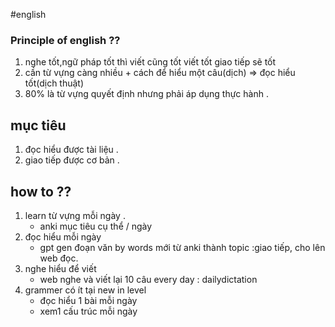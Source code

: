 
#english

###  Principle of  english ??

1.  nghe tốt,ngữ pháp tốt thì viết cũng tốt viết tốt giao tiếp sẽ tốt
2.  cần từ vựng càng nhiều + cách để hiểu một câu(dịch)  => đọc hiểu tốt(dịch thuật)
3.  80% là từ vựng quyết định nhưng phải áp dụng thực hành .


## mục tiêu 
1. đọc hiểu được tài liệu .
2. giao tiếp được cơ bản .


## how to ??
1. learn từ vựng mỗi ngày .
	- anki mục tiêu cụ thể / ngày 
2. đọc hiểu mỗi ngày
	- gpt gen đoạn văn by words mới từ anki thành topic :giao tiếp, cho lên web đọc. 
3. nghe hiểu để viết 
	- web nghe và viết lại 10 câu every day : dailydictation
4. grammer có ít tại new in level
	-  đọc hiểu 1 bài mỗi ngày
	- xem1  cấu trúc mỗi ngày



